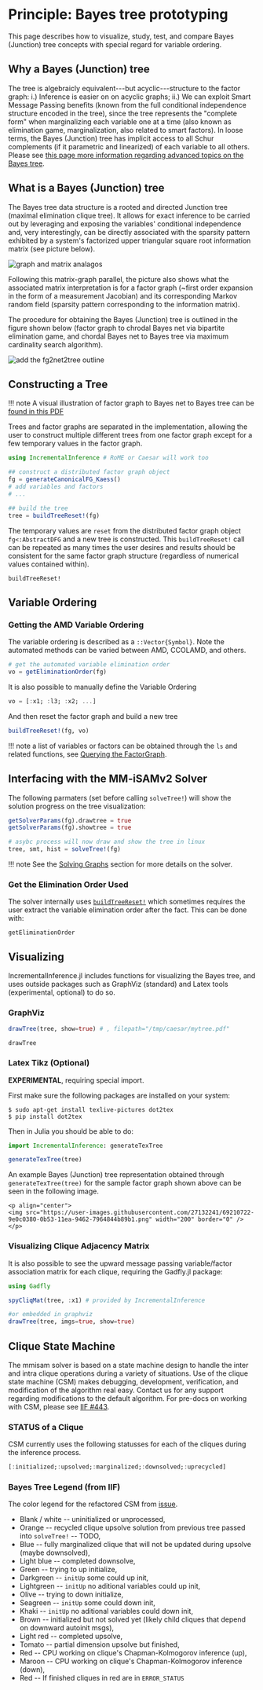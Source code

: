 # Principle: Bayes tree prototyping

This page describes how to visualize, study, test, and compare Bayes (Junction) tree concepts with special regard for variable ordering.

## Why a Bayes (Junction) tree

The tree is algebraicly equivalent---but acyclic---structure to the factor graph:  i.) Inference is easier on on acyclic graphs; ii.) We can exploit Smart Message Passing benefits (known from the full conditional independence structure encoded in the tree), since the tree represents the "complete form" when marginalizing each variable one at a time (also known as elimination game, marginalization, also related to smart factors).  In loose terms, the Bayes (Junction) tree has implicit access to all Schur complements (if it parametric and linearized) of each variable to all others.  Please see [this page more information regarding advanced topics on the Bayes tree](https://www.juliarobotics.org/Caesar.jl/latest/principles/initializingOnBayesTree/).

## What is a Bayes (Junction) tree

The Bayes tree data structure is a rooted and directed Junction tree (maximal elimination clique tree). It allows for exact inference to be carried out by leveraging and exposing the variables' conditional independence and, very interestingly, can be directly associated with the sparsity pattern exhibited by a system's factorized upper triangular square root information matrix (see picture below).

![graph and matrix analagos](https://user-images.githubusercontent.com/27132241/69210533-f55da400-0b52-11ea-89dd-f18b7fa983b8.png)

Following this matrix-graph parallel, the picture also shows what the associated matrix interpretation is for a factor graph (~first order expansion in the form of a measurement Jacobian) and its corresponding Markov random field (sparsity pattern corresponding to the information matrix).

The procedure for obtaining the Bayes (Junction) tree is outlined in the figure shown below (factor graph to chrodal Bayes net via bipartite elimination game, and chordal Bayes net to Bayes tree via maximum cardinality search algorithm).

![add the fg2net2tree outline](https://user-images.githubusercontent.com/27132241/69210647-5eddb280-0b53-11ea-82ab-dc5ff89c4a43.png)

## Constructing a Tree

!!! note
    A visual illustration of factor graph to Bayes net to Bayes tree can be [found in this PDF](https://github.com/JuliaRobotics/IncrementalInference.jl/files/3929194/hex-slam.pdf) 

Trees and factor graphs are separated in the implementation, allowing the user to construct multiple different trees from one factor graph except for a few temporary values in the factor graph.

```julia
using IncrementalInference # RoME or Caesar will work too

## construct a distributed factor graph object
fg = generateCanonicalFG_Kaess()
# add variables and factors
# ...

## build the tree
tree = buildTreeReset!(fg)
```

The temporary values are `reset` from the distributed factor graph object `fg<:AbstractDFG` and a new tree is constructed.  This `buildTreeReset!` call can be repeated as many times the user desires and results should be consistent for the same factor graph structure (regardless of numerical values contained within).

```@docs
buildTreeReset!
```

## Variable Ordering

### Getting the AMD Variable Ordering

The variable ordering is described as a `::Vector{Symbol}`.  Note the automated methods can be varied between AMD, CCOLAMD, and others.
```julia
# get the automated variable elimination order
vo = getEliminationOrder(fg)
```

It is also possible to manually define the Variable Ordering
```julia
vo = [:x1; :l3; :x2; ...]
```

And then reset the factor graph and build a new tree
```julia
buildTreeReset!(fg, vo)
```

!!! note
    a list of variables or factors can be obtained through the `ls` and related functions, see [Querying the FactorGraph](@ref).


## Interfacing with the MM-iSAMv2 Solver

The following parmaters (set before calling `solveTree!`) will show the solution progress on the tree visualization:
```julia
getSolverParams(fg).drawtree = true
getSolverParams(fg).showtree = true

# asybc process will now draw and show the tree in linux
tree, smt, hist = solveTree!(fg)
```

!!! note
    See the [Solving Graphs](@ref) section for more details on the solver.

### Get the Elimination Order Used

The solver internally uses [`buildTreeReset!`](@ref) which sometimes requires the user extract the variable elimination order after the fact.  This can be done with:
```@docs
getEliminationOrder
```

## Visualizing

IncrementalInference.jl includes functions for visualizing the Bayes tree, and uses outside packages such as GraphViz (standard) and Latex tools (experimental, optional) to do so.  

### GraphViz

```julia
drawTree(tree, show=true) # , filepath="/tmp/caesar/mytree.pdf"
```

```@docs
drawTree
```

### Latex Tikz (Optional)

**EXPERIMENTAL**, requiring special import.

First make sure the following packages are installed on your system:
```
$ sudo apt-get install texlive-pictures dot2tex
$ pip install dot2tex
```

Then in Julia you should be able to do:
```julia
import IncrementalInference: generateTexTree

generateTexTree(tree)
```

An example Bayes (Junction) tree representation obtained through `generateTexTree(tree)` for the sample factor graph shown above can be seen in the following image.

```@raw html
<p align="center">
<img src="https://user-images.githubusercontent.com/27132241/69210722-9e0c0380-0b53-11ea-9462-7964844b89b1.png" width="200" border="0" />
</p>
```

### Visualizing Clique Adjacency Matrix

It is also possible to see the upward message passing variable/factor association matrix for each clique, requiring the Gadfly.jl package:
```julia
using Gadfly

spyCliqMat(tree, :x1) # provided by IncrementalInference

#or embedded in graphviz
drawTree(tree, imgs=true, show=true)
```

## Clique State Machine

The mmisam solver is based on a state machine design to handle the inter and intra clique operations during a variety of situations.  Use of the clique state machine (CSM) makes debugging, development, verification, and modification of the algorithm real easy.  Contact us for any support regarding modifications to the default algorithm.  For pre-docs on working with CSM, please see [IIF #443](https://github.com/JuliaRobotics/IncrementalInference.jl/issues/443).

### STATUS of a Clique

CSM currently uses the following statusses for each of the cliques during the inference process.

```julia
[:initialized;:upsolved;:marginalized;:downsolved;:uprecycled]
```

### Bayes Tree Legend (from IIF)

The color legend for the refactored CSM from [issue](https://github.com/JuliaRobotics/IncrementalInference.jl/issues/1007).

* Blank / white -- uninitialized or unprocessed,
* Orange -- recycled clique upsolve solution from previous tree passed into `solveTree!` -- TODO,
* Blue -- fully marginalized clique that will not be updated during upsolve (maybe downsolved),
* Light blue -- completed downsolve,
* Green -- trying to up initialize,
* Darkgreen -- `initUp` some could up init,
* Lightgreen -- `initUp` no aditional variables could up init,
* Olive -- trying to down initialize,
* Seagreen -- `initUp` some could down init,
* Khaki -- `initUp` no aditional variables could down init,
* Brown -- initialized but not solved yet (likely child cliques that depend on downward autoinit msgs),
* Light red -- completed upsolve,
* Tomato -- partial dimension upsolve but finished,
* Red -- CPU working on clique's Chapman-Kolmogorov inference (up),
* Maroon -- CPU working on clique's Chapman-Kolmogorov inference (down),
* Red -- If finished cliques in red are in `ERROR_STATUS`
